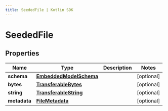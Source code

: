 ```yaml
---
title: SeededFile | Kotlin SDK
---
```




# SeededFile

## Properties
Name | Type | Description | Notes
------------ | ------------- | ------------- | -------------
**schema** | [**EmbeddedModelSchema**](EmbeddedModelSchema) |  |  [optional]
**bytes** | [**TransferableBytes**](TransferableBytes) |  |  [optional]
**string** | [**TransferableString**](TransferableString) |  |  [optional]
**metadata** | [**FileMetadata**](FileMetadata) |  |  [optional]




